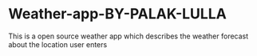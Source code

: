 # Weather-app-BY-PALAK-LULLA
This is a open source weather app which describes the weather forecast about the location user enters 
